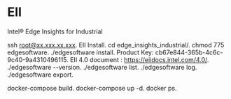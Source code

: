 # EII
Intel® Edge Insights for Industrial

ssh root@xx.xxx.xx.xxx. 
EII Install.
cd edge_insights_industrial/.
chmod 775 edgesoftware.
./edgesoftware install.
Product Key: cb67e844-365b-4c6c-9c40-9a4310496115.
EII 4.0 document : https://eiidocs.intel.com/4.0/.
./edgesoftware --version.
./edgesoftware list.
./edgesoftware log.
./edgesoftware export.


docker-compose build.
docker-compose up -d.
docker ps.
